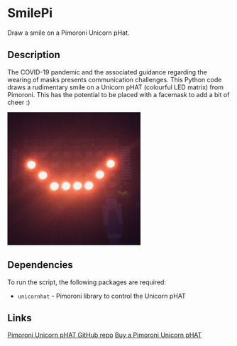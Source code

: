 # SmilePi
Draw a smile on a Pimoroni Unicorn pHat.

## Description
The COVID-19 pandemic and the associated guidance regarding the wearing of masks presents communication challenges.  This Python code draws a rudimentary smile on a Unicorn pHAT (colourful LED matrix) from Pimoroni.  This has the potential to be placed with a facemask to add a bit of cheer :)

<img src="smilepi.jpg" alt="LED matrix smile" />

## Dependencies
To run the script, the following packages are required:
* `unicornhat` - Pimoroni library to control the Unicorn pHAT

## Links
[Pimoroni Unicorn pHAT GitHub repo](https://github.com/pimoroni/unicorn-hat)
[Buy a Pimoroni Unicorn pHAT](https://shop.pimoroni.com/products/unicorn-phat)
